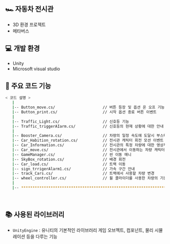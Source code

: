 ## 🏎 자동차 전시관

- 3D 환경 프로젝트
- 메타버스

## 💻 개발 환경
- Unity
- Microsoft visual studio
  
## 📂 주요 코드 기능

```bash
< 코드 설명 >
   |
   |-- Button_move.cs/                     // 버튼 등장 및 옵션 온 오프 기능
   |-- Button_print.cs/                    // 시작 옵션 종료 버튼 이벤트
   |
   |-- Traffic_Light.cs/                   // 신호등 기능
   |-- Traffic_triggerAIarm.cs/            // 신호등의 현재 상황에 대한 안내 기능
   |
   |-- Booster_Camera.cs/                  // 차량의 일정 속도에 도달시 부스터 모션 이벤트
   |-- Car_Habition_rotation.cs/           // 전시관 캐릭터 회전 모션 이벤트
   |-- Car_Information.cs/                 // 전시관의 특정 차량에 대한 영상재생과 시운전시 차량 선택
   |-- Car_move.cs/                        // 전시관에서 이동하는 차량 캐릭터의 움직임 이벤트
   |-- GameManager.cs/                     // 씬 이동 매니
   |-- SkyBox_rotation.cs/                 // 배경 회전
   |-- Car_load.cs/                        // 트랙 이동
   |-- sign_trrigerAlarm1.cs/              // 가속 구간 안내
   |-- track_Cars.cs/                      // 트랙에서 사용할 차량 변경
   |-- wheel_controller.cs/                // 휠 콜라이더를 사용한 차량의 기능 구현
   |
   |-- ************************************************************************
```
<br />

## 📚 사용된 라이브러리

- `UnityEngine` : 유니티의 기본적인 라이브러리 게임 오브젝트, 컴포넌트, 물리 시뮬레이션 등을 다루는 기능

